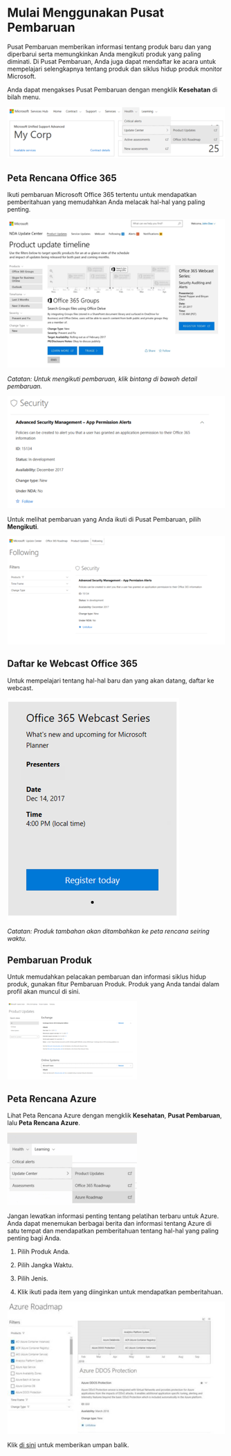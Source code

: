 # <a name="getting-started-with-the-update-center"></a>Mulai Menggunakan Pusat Pembaruan

Pusat Pembaruan memberikan informasi tentang produk baru dan yang diperbarui serta memungkinkan Anda mengikuti produk yang paling diminati. Di Pusat Pembaruan, Anda juga dapat mendaftar ke acara untuk mempelajari selengkapnya tentang produk dan siklus hidup produk monitor Microsoft.

Anda dapat mengakses Pusat Pembaruan dengan mengklik **Kesehatan** di bilah menu.

![Gambar Pusat Pembaruan KB Kesehatan 1](update_center/updatecenter1.1.png)

## <a name="office-365-roadmap"></a>Peta Rencana Office 365

Ikuti pembaruan Microsoft Office 365 tertentu untuk mendapatkan pemberitahuan yang memudahkan Anda melacak hal-hal yang paling penting.

![Gambar Pusat Pembaruan KB Kesehatan 2](update_center/updatecenter1.2.png)

*Catatan: Untuk mengikuti pembaruan, klik bintang di bawah detail pembaruan.*

![Gambar Pusat Pembaruan KB Kesehatan 3](update_center/updatecenter1.3.png)

Untuk melihat pembaruan yang Anda ikuti di Pusat Pembaruan, pilih **Mengikuti**.

![Gambar Pusat Pembaruan KB Kesehatan 4](update_center/updatecenter1.4.png)

## <a name="register-for-office-365-webcasts"></a>Daftar ke Webcast Office 365


Untuk mempelajari tentang hal-hal baru dan yang akan datang, daftar ke webcast.

![Gambar Pusat Pembaruan KB Kesehatan 5](update_center/updatecenter1.5.png)

*Catatan: Produk tambahan akan ditambahkan ke peta rencana seiring waktu.*

## <a name="product-updates"></a>Pembaruan Produk

Untuk memudahkan pelacakan pembaruan dan informasi siklus hidup produk, gunakan fitur Pembaruan Produk. Produk yang Anda tandai dalam profil akan muncul di sini.

![Gambar Pusat Pembaruan KB Kesehatan 6](update_center/updatecenter1.6.png)

## <a name="azure-roadmap"></a>Peta Rencana Azure

Lihat Peta Rencana Azure dengan mengklik **Kesehatan**, **Pusat Pembaruan**, lalu **Peta Rencana Azure**.  

![Gambar Pusat Pembaruan KB Kesehatan 7](update_center/updatecenter1.7.png)

Jangan lewatkan informasi penting tentang pelatihan terbaru untuk Azure. Anda dapat menemukan berbagai berita dan informasi tentang Azure di satu tempat dan mendapatkan pemberitahuan tentang hal-hal yang paling penting bagi Anda. 

1. Pilih Produk Anda.

2. Pilih Jangka Waktu.

3. Pilih Jenis.

4. Klik ikuti pada item yang diinginkan untuk mendapatkan pemberitahuan.

![Gambar Pusat Pembaruan KB Kesehatan 8](update_center/updatecenter1.8.jpg)


Klik <a href="mailto:SHub_Feedback_RC@Microsoft.com?subject=Resource%20Center%20Feedback%3A%20%3CInsert%20feedback%20topic%3E%3E&amp;body=%3C%3Cplease%20submit%20your%20feedback%20with%20enough%20detail%20on%20the%20problem%2C%20reproduction%20steps%20and%20what%20you%20desire%20to%20happen%3E%3E" target="_blank">di sini</a> untuk memberikan umpan balik.
